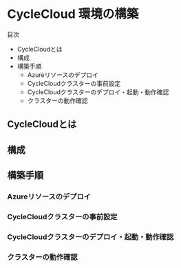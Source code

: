 # CycleCloud 環境の構築

目次
- CycleCloudとは
- 構成
- 構築手順
  - Azureリソースのデプロイ
  - CycleCloudクラスターの事前設定
  - CycleCloudクラスターのデプロイ・起動・動作確認
  - クラスターの動作確認 

## CycleCloudとは
## 構成
## 構築手順

### Azureリソースのデプロイ
### CycleCloudクラスターの事前設定
### CycleCloudクラスターのデプロイ・起動・動作確認
### クラスターの動作確認 